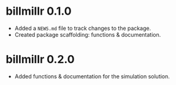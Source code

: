# billmillr 0.1.0

* Added a `NEWS.md` file to track changes to the package.
* Created package scaffolding: functions & documentation.

# billmillr 0.2.0

* Added functions & documentation for the simulation solution.

